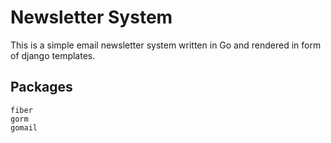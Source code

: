 # Newsletter System

This is a simple email newsletter system written in Go and rendered in form of django templates.

## Packages

```
fiber
gorm
gomail
```

